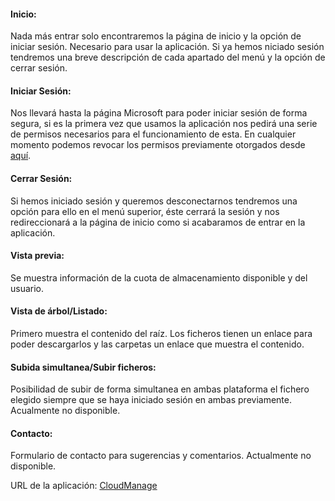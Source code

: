 
#### **Inicio**:
Nada más entrar solo encontraremos la página de inicio y la opción de iniciar sesión. Necesario para usar la aplicación. 
Si ya hemos niciado sesión tendremos una breve descripción de cada apartado del menú y la opción de cerrar sesión.


#### **Iniciar Sesión**: 
Nos llevará hasta la página Microsoft para poder iniciar sesión de forma segura, si es la primera vez que usamos la aplicación nos pedirá una serie de permisos necesarios para el funcionamiento de esta. En cualquier momento podemos revocar los permisos previamente otorgados desde [aquí](https://account.live.com/consent/Manage).


#### **Cerrar Sesión**: 
Si hemos iniciado sesión y queremos desconectarnos tendremos una opción para ello en el menú superior, éste cerrará la sesión y nos redireccionará a la página de inicio como si acabaramos de entrar en la aplicación.


#### **Vista previa**:
Se muestra información de la cuota de almacenamiento disponible y del usuario.


#### **Vista de árbol/Listado**: 
Primero muestra el contenido del raíz. Los ficheros tienen un enlace para poder descargarlos y las carpetas un enlace que muestra el contenido.


#### **Subida simultanea/Subir ficheros**: 
Posibilidad de subir de forma simultanea en ambas plataforma el fichero elegido siempre que se haya iniciado sesión en ambas previamente. Acualmente no disponible.


#### **Contacto**: 
Formulario de contacto para sugerencias y comentarios. Actualmente no disponible.

URL de la aplicación: [CloudManage](https://cloudsmanage.herokuapp.com/)

